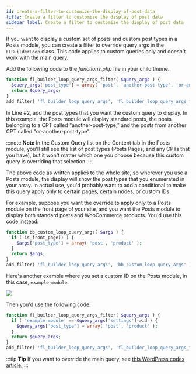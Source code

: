 ```yaml
---
id: create-a-filter-to-customize-the-display-of-post-data
title: Create a filter to customize the display of post data
sidebar_label: Create a filter to customize the display of post data
---
```


If you want to display a custom set of posts and custom post types in a Posts
module, you can create a filter to override query args in the `FLBuilderLoop`
class. This code applies to custom queries only and doesn't work with the main
query.

Add the following code to the _functions.php_ file in your child theme.

```php
function fl_builder_loop_query_args_filter( $query_args ) {
  $query_args['post_type'] = array( 'post', 'another-post-type', 'or-another-post-type' );
  return $query_args;
}
add_filter( 'fl_builder_loop_query_args', 'fl_builder_loop_query_args_filter' );
```

In Line #2, add the post types that you want the custom query to display. In
this example, the Posts module will display standard posts, the posts
belonging to a CPT called "another-post-type," and the posts from another CPT
called "or-another-post-type".

:::note **Note**
In the Custom Query list on the Content tab in the Posts module,
you'll still see the list of post types (Posts Pages, and any CPTs that you
have), but it won't matter which one you choose because this custom query is
overriding that selection.
:::

The above code as written applies to the whole site, so wherever you use a
Posts module, the display will show the post types that you enumerated in your
array. In actual use, you'd probably want to add a conditional to make this
query apply only to certain pages, certain nodes, or custom IDs.

For example, suppose you want the override to apply only to a Posts module on
the front page of your site, and you want the Posts module to display both
standard posts and WooCommerce products. You'd use this code instead:

```php
function bb_custom_loop_query_args( $args ) {
  if ( is_front_page() ) {
    $args['post_type'] = array( 'post', 'product' );
  }
  return $args;
}
add_filter( 'fl_builder_loop_query_args', 'bb_custom_loop_query_args' );
```

Here's another example where you set a custom ID on the Posts module, in this
case, `example-module`.

![](/img/dev-filter-post-data-1.png)

Then you'd use the following code:

```php
function fl_builder_loop_query_args_filter( $query_args ) {
  if ( 'example-module' == $query_args['settings']->id ) {
    $query_args['post_type'] = array( 'post', 'product' );
  }
  return $query_args;
}
add_filter( 'fl_builder_loop_query_args', 'fl_builder_loop_query_args_filter' );
```

:::tip **Tip**
If you want to override the main query, see [this WordPress codex article.](https://developer.wordpress.org/reference/hooks/pre_get_posts/)
:::
